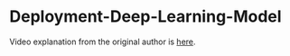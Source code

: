 # Deployment-Deep-Learning-Model
Video explanation from the original author is [here](https://www.youtube.com/watch?v=CSEmUmkfb8Q). 
